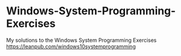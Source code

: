 # Windows-System-Programming-Exercises
My solutions to the Windows System Programming Exercises https://leanpub.com/windows10systemprogramming 
